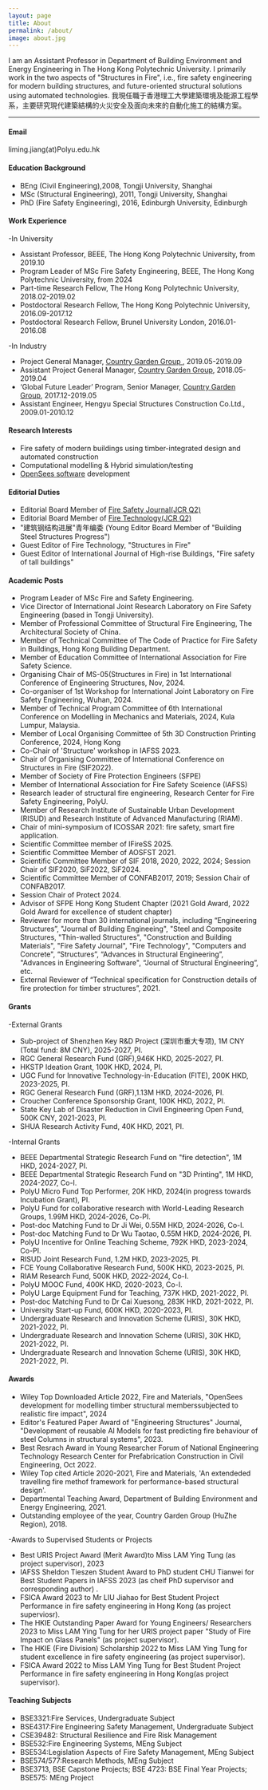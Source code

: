 ```yaml
---
layout: page
title: About
permalink: /about/
image: about.jpg
---
```


I am an Assistant Professor in Department of Building Environment and Energy Engineering in The Hong Kong Polytechnic University. I primarily work in the two aspects of "Structures in Fire", i.e., fire safety engineering for modern building structures, and future-oriented structural solutions using automated technologies. 
我現任職于香港理工大學建築環境及能源工程學系，主要研究現代建築結構的火災安全及面向未來的自動化施工的結構方案。

***

#### Email
liming.jiang(at)Polyu.edu.hk
#### Education Background

* BEng (Civil Engineering),2008, Tongji University, Shanghai 
* MSc (Structural Engineering), 2011, Tongji University, Shanghai
* PhD (Fire Safety Engineering), 2016, Edinburgh University, Edinburgh


#### Work Experience
-In University
* Assistant Professor, BEEE, The Hong Kong Polytechnic University, from 2019.10  
* Program Leader of MSc Fire Safety Engineering, BEEE, The Hong Kong Polytechnic University, from 2024  
* Part-time Research Fellow, The Hong Kong Polytechnic University, 2018.02-2019.02 
* Postdoctoral Research Fellow, The Hong Kong Polytechnic University, 2016.09-2017.12
* Postdoctoral Research Fellow, Brunel University London, 2016.01-2016.08

-In Industry
* Project General Manager, [Country Garden Group ](https://www.bgy.com.cn/), 2019.05-2019.09 
* Assistant Project General Manager, [Country Garden Group](https://www.bgy.com.cn/), 2018.05-2019.04 
* ‘Global Future Leader’ Program, Senior Manager, [Country Garden Group](https://www.bgy.com.cn/), 2017.12-2019.05 
* Assistant Engineer, Hengyu Special Structures Construction Co.Ltd., 2009.01-2010.12

#### Research Interests
* Fire safety of modern buildings using timber-integrated design and automated construction
* Computational modelling & Hybrid simulation/testing 
* [OpenSees software](https://openseesforfire.github.io/) development 


#### Editorial Duties
* Editorial Board Member of [Fire Safety Journal(JCR Q2)](https://www.sciencedirect.com/journal/fire-safety-journal)
* Editorial Board Member of [Fire Technology(JCR Q2)](https://link.springer.com/journal/10694/editors)
* "建筑钢结构进展"青年编委 (Young Editor Board Member of "Building Steel Structures Progress")
* Guest Editor of Fire Technology, "Structures in Fire"
* Guest Editor of International Journal of High-rise Buildings, "Fire safety of tall buildings"

#### Academic Posts
* Program Leader of MSc Fire and Safety Engineering.
* Vice Director of International Joint Research Laboratory on Fire Safety Engineering (based in Tongji University).
* Member of Professional Committee of Structural Fire Engineering, The Architectural Society of China.
* Member of Technical Committee of The Code of Practice for Fire Safety in Buildings, Hong Kong Building Department.
* Member of Education Committee of International Association for Fire Safety Science. 
* Organising Chair of MS-05(Structures in Fire) in 1st International Conference of Engineering Structures, Nov, 2024.
* Co-organiser of 1st Workshop for International Joint Laboratory on Fire Safety Engineering, Wuhan, 2024.
* Member of Technical Program Committee of 6th International Conference on Modelling in Mechanics and Materials, 2024, Kula Lumpur, Malaysia.
* Member of Local Organising Committee of 5th 3D Construction Printing Conference, 2024, Hong Kong
* Co-Chair of 'Structure' workshop in IAFSS 2023.
* Chair of Organising Committee of International Conference on Structures in Fire (SIF2022).
* Member of Society of Fire Protection Engineers (SFPE)
* Member of International Association for Fire Safety Sceience (IAFSS)
* Research leader of structural fire engineering, Research Center for Fire Safety Engineering, PolyU.
* Member of Research Institute of Sustainable Urban Development (RISUD) and Research Institute of Advanced Manufacturing (RIAM).
* Chair of mini-symposium of ICOSSAR 2021: fire safety, smart fire application.
* Scientific Committee member of IFireSS 2025.
* Scientific Committee Member of AOSFST 2021.
* Scientific Committee Member of SIF 2018, 2020, 2022, 2024; Session Chair of SIF2020, SiF2022, SiF2024.
* Scientific Committee Member of CONFAB2017, 2019; Session Chair of CONFAB2017.
* Session Chair of Protect 2024.
* Advisor of SFPE Hong Kong Student Chapter (2021 Gold Award, 2022 Gold Award for excellence of student chapter)
* Reviewer for more than 30 international journals, including “Engineering Structures”, "Journal of Building Engineeing", "Steel and Composite Structures, "Thin-walled Structures", "Construction and Building Materials", "Fire Safety Journal", "Fire Technology", "Computers and Concrete", “Structures”, “Advances in Structural Engineering”, "Advances in Engineering Software", “Journal of Structural Engineering”, etc.
* External Reviewer of “Technical specification for Construction details of fire protection for timber structures”, 2021. 

#### Grants
-External Grants
* Sub-project of Shenzhen Key R&D Project (深圳市重大专项), 1M CNY (Total fund: 8M CNY), 2025-2027, PI.
* RGC General Research Fund (GRF),946K HKD, 2025-2027, PI.
* HKSTP Ideation Grant, 100K HKD, 2024, PI.
* UGC Fund for Innovative Technology-in-Education (FITE), 200K HKD, 2023-2025, PI.
* RGC General Research Fund (GRF),1.13M HKD, 2024-2026, PI.
* Croucher Conference Sponsorship Grant, 100K HKD, 2022, PI.
* State Key Lab of Disaster Reduction in Civil Engineering Open Fund, 500K CNY, 2021-2023, PI.
* SHUA Research Activity Fund, 40K HKD, 2021, PI.


-Internal Grants

* BEEE Departmental Strategic Research Fund on "fire detection", 1M HKD, 2024-2027, PI.
* BEEE Departmental Strategic Research Fund on "3D Printing", 1M HKD, 2024-2027, Co-I.
* PolyU Micro Fund Top Performer, 20K HKD, 2024(in progress towards Incubation Grant), PI.
* PolyU Fund for collaborative research with World-Leading Research Groups, 1.99M HKD, 2024-2026, Co-PI.
* Post-doc Matching Fund to Dr Ji Wei, 0.55M HKD, 2024-2026, Co-I.
* Post-doc Matching Fund to Dr Wu Taotao, 0.55M HKD, 2024-2026, PI.
* PolyU Incentive for Online Teaching Scheme, 792K HKD, 2023-2024, Co-PI.
* RISUD Joint Research Fund, 1.2M HKD, 2023-2025, PI.
* FCE Young Collaborative Research Fund, 500K HKD, 2023-2025, PI.
* RIAM Research Fund, 500K HKD, 2022-2024, Co-I.
* PolyU MOOC Fund, 400K HKD, 2020-2023, Co-I.
* PolyU Large Equipment Fund for Teaching, 737K HKD, 2021-2022, PI.
* Post-doc Matching Fund to Dr Cai Xuesong, 283K HKD, 2021-2022, PI.
* University Start-up Fund, 600K HKD, 2020-2023, PI.
* Undergraduate Research and Innovation Scheme (URIS), 30K HKD, 2021-2022, PI.
* Undergraduate Research and Innovation Scheme (URIS), 30K HKD, 2021-2022, PI.
* Undergraduate Research and Innovation Scheme (URIS), 30K HKD, 2021-2022, PI.

#### Awards
* Wiley Top Downloaded Article 2022, Fire and Materials, "OpenSees development for modelling timber structural memberssubjected to realistic fire impact", 2024
* Editor's Featured Paper Award of "Engineering Structures" Journal, "Development of reusable AI Models for fast predicting fire behaviour of steel Columns in structural systems", 2023. 
* Best Resrach Award in Young Researcher Forum of National Engineering Technology Research Center for Prefabrication Construction in Civil Engineering, Oct 2022.
* Wiley Top cited Article 2020-2021, Fire and Materials, 'An extendeded travelling fire methof framework for performance-based structural design'.
* Departmental Teaching Award, Department of Building Environment and Energy Engineering, 2021.
* Outstanding employee of the year, Country Garden Group (HuZhe Region), 2018.

-Awards to Supervised Students or Projects
* Best URIS Project Award (Merit Award)to Miss LAM Ying Tung (as project supervisor), 2023
* IAFSS Sheldon Tieszen Student Award to PhD student CHU Tianwei for Best Student Papers in IAFSS 2023 (as cheif PhD supervisor and corresponding author) .
* FSICA Award 2023 to Mr LIU Jiahao for Best Student Project Performance in fire safety engineering in Hong Kong (as project superviosr).
* The HKIE Outstanding Paper Award for Young Engineers/ Researchers 2023 to Miss LAM Ying Tung for her URIS project paper "Study of Fire Impact on Glass Panels" (as project supervisor).
* The HKIE (Fire Division) Scholarship 2022 to Miss LAM Ying Tung for student excellence in fire safety engineering (as project supervisor).
* FSICA Award 2022 to Miss LAM Ying Tung for Best Student Project Performance in fire safety engineering in Hong Kong(as project supervisor).


#### Teaching Subjects
* BSE3321:Fire Services, Undergraduate Subject
* BSE4317:Fire Engineering Safety Management, Undergraduate Subject
* CSE39482: Structural Resilience and Fire Risk Management
* BSE532:Fire Engineering Systems, MEng Subject
* BSE534:Legislation Aspects of Fire Safety Management, MEng Subject
* BSE574/577:Research Methods, MEng Subject
* BSE3713, BSE Capstone Projects; BSE 4723: BSE Final Year Projects; BSE575: MEng Project